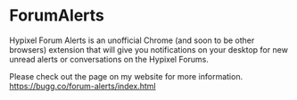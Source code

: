 # ForumAlerts
Hypixel Forum Alerts is an unofficial Chrome (and soon to be other browsers) extension that will give you notifications on your desktop for new unread alerts or conversations on the Hypixel Forums.

Please check out the page on my website for more information.
https://bugg.co/forum-alerts/index.html
